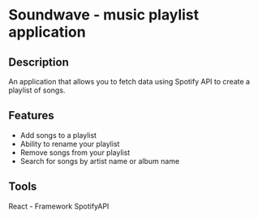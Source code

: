 # Soundwave - music playlist application

## Description

An application that allows you to fetch data using Spotify API to create a playlist of songs.

## Features

- Add songs to a playlist
- Ability to rename your playlist
- Remove songs from your playlist
- Search for songs by artist name or album name

## Tools

React - Framework
SpotifyAPI
